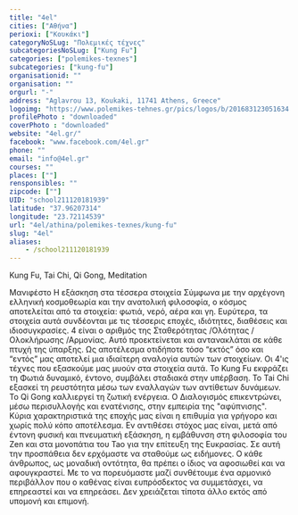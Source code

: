 ```yaml
---
title: "4el"
cities: ["Αθήνα"]
perioxi: ["Κουκάκι"]
categoryNoSLug: "Πολεμικές τέχνες"
subcategoriesNoSLug: ["Kung Fu"]
categories: ["polemikes-texnes"]
subcategories: ["kung-fu"]
organisationid: ""
organisation: ""
orgurl: "-"
address: "Aglavrou 13, Koukaki, 11741 Athens, Greece"
logoimg: "https://www.polemikes-tehnes.gr/pics/logos/b/201683123051634.jpg"
profilePhoto : "downloaded"
coverPhoto : "downloaded"
website: "4el.gr/"
facebook: "www.facebook.com/4el.gr"
phone: ""
email: "info@4el.gr"
courses: ""
places: [""]
rensponsibles: ""
zipcode: [""]
UID: "school211120181939"
latitude: "37.96207314"
longitude: "23.72114539"
url: "4el/athina/polemikes-texnes/kung-fu"
slug: "4el"
aliases:
    - /school211120181939
---
```



Kung Fu, Tai Chi, Qi Gong, Meditation

Μανιφέστο Η εξάσκηση στα τέσσερα στοιχεία Σύμφωνα με την αρχέγονη ελληνική κοσμοθεωρία και την ανατολική φιλοσοφία, ο κόσμος αποτελείται από τα στοιχεία: φωτιά, νερό, αέρα και γη. Ευρύτερα, τα στοιχεία αυτά συνδέονται με τις τέσσερις εποχές, ιδιότητες, διαθέσεις και ιδιοσυγκρασίες. 4 είναι ο αριθμός της Σταθερότητας /Ολότητας /Ολοκλήρωσης /Αρμονίας. Αυτό προεκτείνεται και αντανακλάται σε κάθε πτυχή της ύπαρξης. Ως αποτέλεσμα οτιδήποτε τόσο “εκτός” όσο και “εντός” μας αποτελεί μια ιδιαίτερη αναλογία αυτών των στοιχείων. Οι 4&#39;ις τέχνες που εξασκούμε μας μυούν στα στοιχεία αυτά. Το Kung Fu εκφράζει τη Φωτιά δυναμικό, έντονο, συμβάλει σταδιακά στην υπέρβαση. Το Tai Chi εξασκεί τη ρευστότητα μέσω των εναλλαγών των αντίθετων δυνάμεων. Το Qi Gong καλλιεργεί τη ζωτική ενέργεια. Ο Διαλογισμός επικεντρώνει, μέσω περισυλλογής και ενατένισης, στην εμπειρία της &quot;αφύπνισης&quot;. Κύρια χαρακτηριστικά της εποχής μας είναι η επιθυμία για γρήγορο και χωρίς πολύ κόπο αποτέλεσμα. Εν αντιθέσει στόχος μας είναι, μετά από έντονη φυσική και πνευματική εξάσκηση, η εμβάθυνση στη φιλοσοφία του Zen και στα μονοπάτια του Tao για την επίτευξη της Ευκρασίας. Σε αυτή την προσπάθεια δεν ερχόμαστε να σταθούμε ως ειδήμονες. Ο κάθε άνθρωπος, ως μοναδική οντότητα, θα πρέπει ο ίδιος να αφοσιωθεί και να αφουγκραστεί. Με το να πορευόμαστε μαζί συνθέτουμε ένα αρμονικό περιβάλλον που ο καθένας είναι ευπρόσδεκτος να συμμετάσχει, να επηρεαστεί και να επηρεάσει. Δεν χρειάζεται τίποτα άλλο εκτός από υπομονή και επιμονή.